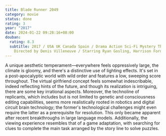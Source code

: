 ```yaml
---
title: Blade Runner 2049
category: movie
status: done
rating: 3
year: "2017"
date: 2024-01-22 09:28:16+08:00
douban:
  rating: 8.3
  subtitle: 2017 / USA UK Canada Spain / Drama Action Sci-Fi Mystery Thriller /
    Directed by Denis Villeneuve / Starring Ryan Gosling, Harrison Ford
---
```


A unique aesthetic temperament—everywhere feels oppressively large, the climate is gloomy, and there's a distinctive use of lighting effects. It's set in a post-apocalyptic world with wild order and features a low, sweeping score throughout. The virtual girlfriend concept feels somewhat indescribable, indeed reflecting hints of the future, and though its realization is intriguing, there are some key irrational aspects. Moreover, the technoline of replicants, which includes but is not limited to genetic and consciousness editing capabilities, seems more realistically rooted in robotics and digital circuit brain technology; the former's technological challenges might even require the latter as a prerequisite for resolution. This only became apparent after recent breakthroughs in large language models. Additionally, the viewing experience resembles that of a game adaptation, with searching for clues to complete the main task arranged by the story line to solve puzzles.
